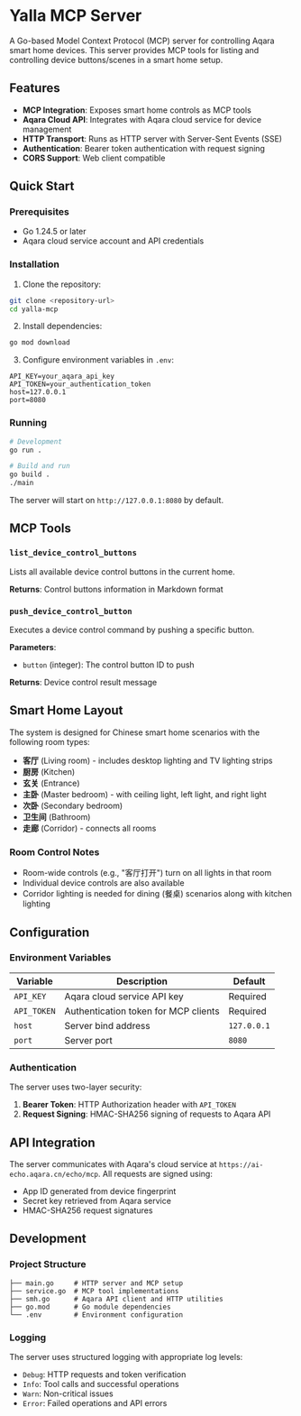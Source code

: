 # Yalla MCP Server

A Go-based Model Context Protocol (MCP) server for controlling Aqara smart home devices. This server provides MCP tools for listing and controlling device buttons/scenes in a smart home setup.

## Features

- **MCP Integration**: Exposes smart home controls as MCP tools
- **Aqara Cloud API**: Integrates with Aqara cloud service for device management
- **HTTP Transport**: Runs as HTTP server with Server-Sent Events (SSE)
- **Authentication**: Bearer token authentication with request signing
- **CORS Support**: Web client compatible

## Quick Start

### Prerequisites

- Go 1.24.5 or later
- Aqara cloud service account and API credentials

### Installation

1. Clone the repository:
```bash
git clone <repository-url>
cd yalla-mcp
```

2. Install dependencies:
```bash
go mod download
```

3. Configure environment variables in `.env`:
```env
API_KEY=your_aqara_api_key
API_TOKEN=your_authentication_token
host=127.0.0.1
port=8080
```

### Running

```bash
# Development
go run .

# Build and run
go build .
./main
```

The server will start on `http://127.0.0.1:8080` by default.

## MCP Tools

### `list_device_control_buttons`

Lists all available device control buttons in the current home.

**Returns**: Control buttons information in Markdown format

### `push_device_control_button`

Executes a device control command by pushing a specific button.

**Parameters**:
- `button` (integer): The control button ID to push

**Returns**: Device control result message

## Smart Home Layout

The system is designed for Chinese smart home scenarios with the following room types:

- **客厅** (Living room) - includes desktop lighting and TV lighting strips
- **厨房** (Kitchen) 
- **玄关** (Entrance)
- **主卧** (Master bedroom) - with ceiling light, left light, and right light
- **次卧** (Secondary bedroom)
- **卫生间** (Bathroom)
- **走廊** (Corridor) - connects all rooms

### Room Control Notes

- Room-wide controls (e.g., "客厅打开") turn on all lights in that room
- Individual device controls are also available
- Corridor lighting is needed for dining (餐桌) scenarios along with kitchen lighting

## Configuration

### Environment Variables

| Variable | Description | Default |
|----------|-------------|---------|
| `API_KEY` | Aqara cloud service API key | Required |
| `API_TOKEN` | Authentication token for MCP clients | Required |
| `host` | Server bind address | `127.0.0.1` |
| `port` | Server port | `8080` |

### Authentication

The server uses two-layer security:

1. **Bearer Token**: HTTP Authorization header with `API_TOKEN`
2. **Request Signing**: HMAC-SHA256 signing of requests to Aqara API

## API Integration

The server communicates with Aqara's cloud service at `https://ai-echo.aqara.cn/echo/mcp`. All requests are signed using:

- App ID generated from device fingerprint
- Secret key retrieved from Aqara service
- HMAC-SHA256 request signatures

## Development

### Project Structure

```
├── main.go     # HTTP server and MCP setup
├── service.go  # MCP tool implementations
├── smh.go      # Aqara API client and HTTP utilities
├── go.mod      # Go module dependencies
└── .env        # Environment configuration
```

### Logging

The server uses structured logging with appropriate log levels:
- `Debug`: HTTP requests and token verification
- `Info`: Tool calls and successful operations  
- `Warn`: Non-critical issues
- `Error`: Failed operations and API errors
